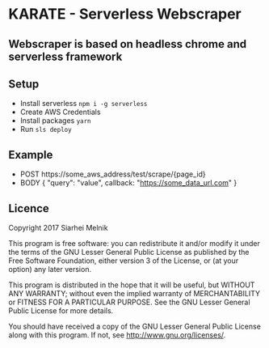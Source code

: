 # KARATE - Serverless Webscraper

## Webscraper is based on headless chrome and serverless framework

## Setup
 - Install serverless `npm i -g serverless`
 - Create AWS Credentials
 - Install packages `yarn`
 - Run `sls deploy`

## Example
  - POST https://some_aws_address/test/scrape/{page_id}
  - BODY { "query": "value", callback: "https://some_data_url.com" }

## Licence

Copyright 2017 Siarhei Melnik

This program is free software: you can redistribute it and/or modify
it under the terms of the GNU Lesser General Public License as
published by the Free Software Foundation, either version 3 of the
License, or (at your option) any later version.

This program is distributed in the hope that it will be useful, but
WITHOUT ANY WARRANTY; without even the implied warranty of
MERCHANTABILITY or FITNESS FOR A PARTICULAR PURPOSE. See the GNU
Lesser General Public License for more details.

You should have received a copy of the GNU Lesser General Public
License along with this program. If not, see
<http://www.gnu.org/licenses/>.
